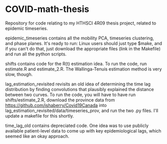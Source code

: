 # COVID-math-thesis
Repository for code relating to my HTHSCI 4R09 thesis project, related to epidemic timeseries.

epidemic_timeseries contains all the mobility PCA, timeseries clustering, and phase planes. It's ready to run: Linux users should just type $make, and if you can't do that, just download the appropriate files (link in the Makefile) and run all the python scripts.

shifts contains code for the R(t) estimation idea. To run the code, run estimate.R and estimate_2.R. The Wallinga-Tenuis estimation method is very slow, though.

lag_estimation_revisited revisits an old idea of determining the time lag distribution by finding convolutions that plausibly explained the distance between two curves. To run the code, you will have to have run shifts/estimate_2.R, download the province data from https://github.com/ishaberry/Covid19Canada into lag_estimation_revisited/data/timeseries_prov, and run the two .py files. I'll update a makefile for this shortly. 

time_lag_old contains depreciated code. One idea was to use publicly available patient-level data to come up with key epidemiological lags, which seemed like an okay approach.
